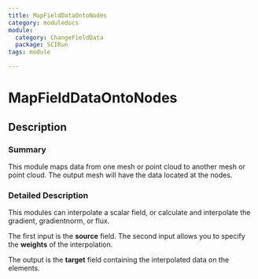 ```yaml
---
title: MapFieldDataOntoNodes
category: moduledocs
module:
  category: ChangeFieldData
  package: SCIRun
tags: module

---
```


# MapFieldDataOntoNodes

## Description

### Summary

This module maps data from one mesh or point cloud to another mesh or point cloud. The output mesh will have the data located at the nodes.

### Detailed Description

This modules can interpolate a scalar field, or calculate and interpolate the gradient, gradientnorm, or flux.

The first input is the **source** field. The second input allows you to specify the **weights** of the interpolation. 

The output is the **target** field containing the interpolated data on the elements.
